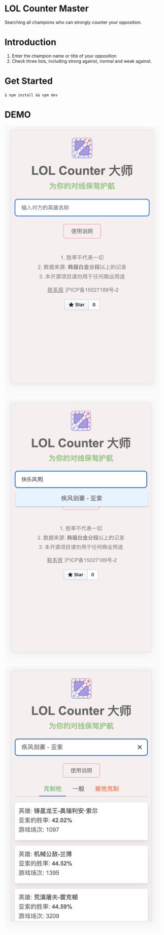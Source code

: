 LOL Counter Master
===
Searching all champions who can strongly counter your opposition.  

# Introduction
1. Enter the champion name or title of your opposition
2. Check three lists, including strong against, normal and weak against.

# Get Started
`$ npm install && npm dev`

# DEMO
![index](./images/index.png)
![search](./images/search.png)
![counters](./images/counters.png)
